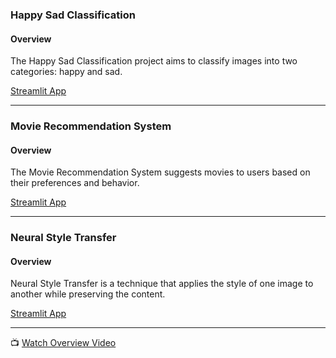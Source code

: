 ### Happy Sad Classification

#### Overview
The Happy Sad Classification project aims to classify images into two categories: happy and sad.

[Streamlit App](https://streamlit-appshappy-sad-classificationhappy-sad-classi-mwoqr5.streamlit.app/)

---

### Movie Recommendation System

#### Overview
The Movie Recommendation System suggests movies to users based on their preferences and behavior.

[Streamlit App](https://streamlit-appsmovie-recommendation-systemmovie-recomme-adyya9.streamlit.app/)

---

### Neural Style Transfer

#### Overview
Neural Style Transfer is a technique that applies the style of one image to another while preserving the content.

[Streamlit App](https://abdullah-khaled0-streamlit-appsneural-style-transfernst-45ss8a.streamlit.app/)

---

📺 [Watch Overview Video](https://youtu.be/yr0oilwRDcE?si=oclaV4B6N7lvl4Ag)
